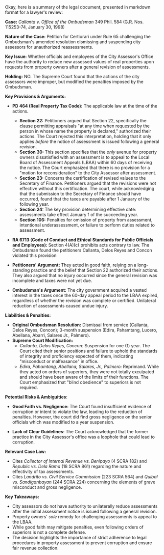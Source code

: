 Okay, here is a summary of the legal document, presented in markdown format for a lawyer's review:

**Case:** *Callanta v. Office of the Ombudsman* 349 Phil. 584 (G.R. Nos. 115253-74, January 30, 1998)

**Nature of the Case:** Petition for Certiorari under Rule 65 challenging the Ombudsman's amended resolution dismissing and suspending city assessors for unauthorized reassessments.

**Key Issue:** Whether officials and employees of the City Assessor's Office have the authority to reduce new assessed values of real properties upon requests from property owners after a general revision of assessments.

**Holding:** NO. The Supreme Court found that the actions of the city assessors were improper, but modified the penalties imposed by the Ombudsman.

**Key Provisions & Arguments:**

*   **PD 464 (Real Property Tax Code):** The applicable law at the time of the actions.
    *   **Section 22:**  Petitioners argued that Section 22, specifically the clause permitting appraisals "at any time when requested by the person in whose name the property is declared," authorized their actions. The Court rejected this interpretation, holding that it only applies *before* the notice of assessment is issued following a general revision.
    *   **Section 30:** This section specifies that the *only* avenue for property owners dissatisfied with an assessment is to appeal to the Local Board of Assessment Appeals (LBAA) within 60 days of receiving the notice. The Court emphasized that there is no provision for a "motion for reconsideration" to the City Assessor after assessment.
    *   **Section 23:** Concerns the certification of revised values to the Secretary of Finance. Petitioners argued that the revisions were not effective without this certification. The court, while acknowledging that the submission to the Secretary of Finance should have occurred, found that the taxes are payable after 1 January of the following year.
    *   **Section 24:** The key provision determining effective date: assessments take effect January 1 of the succeeding year.
    *   **Section 106:** Penalties for omission of property from assessment, intentional underassessment, or failure to perform duties related to assessment.

*   **RA 6713 (Code of Conduct and Ethical Standards for Public Officials and Employees):** Section 4(A)(c) prohibits acts contrary to law. The Ombudsman found the petitioners Callanta, Delos Reyes and Concon violated this provision

*   **Petitioners' Argument:** They acted in good faith, relying on a long-standing practice and the belief that Section 22 authorized their actions. They also argued that no injury occurred since the general revision was incomplete and taxes were not yet due.

*   **Ombudsman's Argument:** The city government acquired a vested interest in the taxes once the 60-day appeal period to the LBAA expired, regardless of whether the revision was complete or certified. Unilateral reduction of assessments caused undue injury.

**Liabilities & Penalties:**

*   **Original Ombudsman Resolution:** Dismissal from service (Callanta, Delos Reyes, Concon); 3-month suspension (Edira, Pahamtang, Lucero, Abellana, Abarri, Salares Jr., Palmero).
*   **Supreme Court Modification:**
    *   *Callanta, Delos Reyes, Concon:* Suspension for one (1) year. The Court cited their senior positions and failure to uphold the standards of integrity and proficiency expected of them, indicating "misconduct or malfeasance" in office.
    *   *Edira, Pahamtang, Abellana, Salares, Jr., Palmero:* Reprimand. While they acted on orders of superiors, they were not totally exculpated and should have been aware of the limits of their functions. The Court emphasized that "blind obedience" to superiors is not required.

**Potential Risks & Ambiguities:**

*   **Good Faith vs. Negligence:** The Court found insufficient evidence of corruption or intent to violate the law, leading to the reduction of penalties. However, the court did find gross negligence on the senior officials which was modified to a year suspension.

*   **Lack of Clear Guidelines:**  The Court acknowledged that the former practice in the City Assessor's office was a loophole that could lead to corruption.

**Relevant Case Law:**

*   Cites *Collector of Internal Revenue vs. Benipayo* (4 SCRA 182) and *Republic vs. Dela Rama* (18 SCRA 861) regarding the nature and effectivity of tax assessments.
*   Cites *Landrito vs. Civil Service Commission* (223 SCRA 564) and *Quibal vs. Sandiganbayan* (244 SCRA 224) concerning the elements of grave misconduct and gross negligence.

**Key Takeaways:**

*   City assessors do not have authority to unilaterally reduce assessments after the initial assessment notice is issued following a general revision.
*   Property owners' *sole* remedy for challenging assessments is appeal to the LBAA.
*   While good faith may mitigate penalties, even following orders of superiors is not a complete defense.
*   The decision highlights the importance of strict adherence to legal procedures in property assessment to prevent corruption and ensure fair revenue collection.
